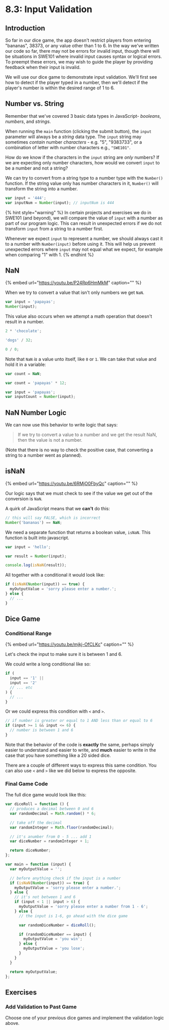 # 8.3: Input Validation

## Introduction

So far in our dice game, the app doesn't restrict players from entering "bananas", 38373, or any value other than 1 to 6. In the way we've written our code so far, there may not be errors for invalid input, though there will be situations in SWE101 where invalid input causes syntax or logical errors. To preempt these errors, we may wish to guide the player by providing feedback when their input is invalid.

We will use our dice game to demonstrate input validation. We'll first see how to detect if the player typed in a number, then we'll detect if the player's number is within the desired range of 1 to 6.

## Number vs. String

Remember that we've covered 3 basic data types in JavaScript- _booleans_, _numbers_, and _strings_.

When running the `main` function \(clicking the submit button\), the `input` parameter will always be a _string_ data type. The `input` string may sometimes _contain_ number _characters_ - e.g. "5", "9383733", or a combination of letter with number characters e.g., `"SWE101"`.

How do we know if the characters in the `input` string are _only_ numbers? If we are expecting only number characters, how would we convert `input` to be a number and not a string?

We can try to convert from a string type to a number type with the `Number()` function. If the string value only has number characters in it, `Number()` will transform the string into a number.

```javascript
var input = '444';
var inputNum = Number(input); // inputNum is 444
```

{% hint style="warning" %}
In certain projects and exercises we do in SWE101 \(and beyond\), we will compare the value of `input` with a number as part of our program logic. This can result in unexpected errors if we do not transform `input` from a string to a number first.

Whenever we expect `input` to represent a number, we should always cast it to a number with `Number(input)` before using it. This will help us prevent unexpected errors where `input` may not equal what we expect, for example when comparing "1" with 1.
{% endhint %}

## NaN

{% embed url="https://youtu.be/P24Rp6HmMkM" caption="" %}

When we try to convert a value that isn't only numbers we get `NaN`.

```javascript
var input = 'papayas';
Number(input);
```

This value also occurs when we attempt a math operation that doesn't result in a number.

```javascript
2 * 'chocolate';
```

```javascript
'dogs' / 32;
```

```javascript
0 / 0;
```

Note that `NaN` _is_ a value unto itself, like `0` or `1`. We can take that value and hold it in a variable:

```javascript
var count = NaN;
```

```javascript
var count = 'papayas' * 12;
```

```javascript
var input = 'papayas';
var inputCount = Number(input);
```

## NaN Number Logic

We can now use this behavior to write logic that says:

> If we try to convert a value to a number and we get the result NaN, then the value is not a number.

\(Note that there is no way to check the positive case, that converting a string to a number went as planned\).

## isNaN

{% embed url="https://youtu.be/6RMjO0FbyQc" caption="" %}

Our logic says that we must check to see if the value we get out of the conversion is `NaN`.

A quirk of JavaScript means that we **can't** do this:

```javascript
// this will say FALSE, which is incorrect
Number('bananas') == NaN;
```

We need a separate function that returns a boolean value, `isNaN`. This function is built into javascript.

```javascript
var input = 'hello';

var result = Number(input);

console.log(isNaN(result));
```

All together with a conditional it would look like:

```javascript
if (isNaN(Number(input)) == true) {
  myOutputValue = 'sorry please enter a number.';
} else {
  // ...
}
```

## Dice Game

### Conditional Range

{% embed url="https://youtu.be/mjkj-OfCLKc" caption="" %}

Let's check the input to make sure it is between 1 and 6.

We could write a long conditional like so:

```javascript
if (
  input == '1' ||
  input == '2'
  // ... etc
) {
  // ...
}
```

Or we could express this condition with `<` and `>`.

```javascript
// if number is greater or equal to 1 AND less than or equal to 6
if (input >= 1 && input <= 6) {
  // number is between 1 and 6
}
```

Note that the behavior of the code is **exactly** the same, perhaps simply easier to understand and easier to write, and **much** easier to write in the case that you have something like a 20 sided dice.

There are a couple of different ways to express this same condition. You can also use `<` and `>` like we did below to express the opposite.

### Final Game Code

The full dice game would look like this:

```javascript
var diceRoll = function () {
  // produces a decimal between 0 and 6
  var randomDecimal = Math.random() * 6;

  // take off the decimal
  var randomInteger = Math.floor(randomDecimal);

  // it's anumber from 0 - 5 ... add 1
  var diceNumber = randomInteger + 1;

  return diceNumber;
};

var main = function (input) {
  var myOutputValue = '';

  // before anything check if the input is a number
  if (isNaN(Number(input)) == true) {
    myOutputValue = 'sorry please enter a number.';
  } else {
    // it's not between 1 and 6
    if (input < 1 || input > 6) {
      myOutputValue = 'sorry please enter a number from 1 - 6';
    } else {
      // the input is 1-6, go ahead with the dice game

      var randomDiceNumber = diceRoll();

      if (randomDiceNumber == input) {
        myOutputValue = 'you win';
      } else {
        myOutputValue = 'you lose';
      }
    }
  }

  return myOutputValue;
};
```

## Exercises

### Add Validation to Past Game

Choose one of your previous dice games and implement the validation logic above.

